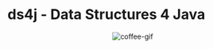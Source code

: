 # ds4j - Data Structures 4 Java

<p align="center">
<img alt="coffee-gif" src="https://i.imgur.com/39bCEcT.png" /></p>
